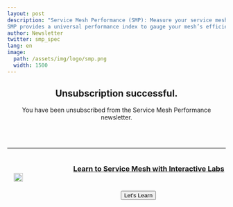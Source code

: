 ```yaml
---
layout: post
description: "Service Mesh Performance (SMP): Measure your service mesh performance using SMP. 
SMP provides a universal performance index to gauge your mesh’s efficiency against deployments in other organizations’ environments."
author: Newsletter
twitter: smp_spec
lang: en
image:
  path: /assets/img/logo/smp.png
  width: 1500 
---
```

<h2 style="text-align:center;">Unsubscription successful.</h2>
<p style="text-align:center;">You have been unsubscribed from the Service Mesh Performance newsletter.</p>
<br />
<br />
<hr />
<div style="display:flex;align-items:center;justify-content:center;">
<img src="/assets/img/visual-topology.svg" width="20%" />
<div style="text-align:center;justify-content:center;">
<h3 style="width:100%;margin-left:1.5rem;"><a href="https://layer5.io/learn/service-mesh-labs">Learn to Service Mesh with Interactive Labs</a></h3>

<input type="button" class="btn-primary" style="margin-top:1.5rem" onclick="location.href='https://layer5.io/learn/service-mesh-labs';" value="Let's Learn" />
</div>

</div>